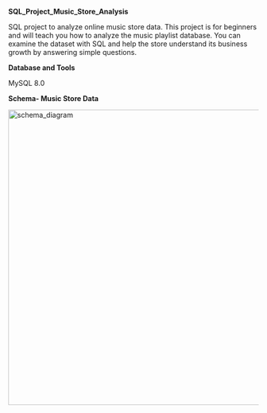 **SQL_Project_Music_Store_Analysis**

SQL project to analyze online music store data.
This project is for beginners and will teach you how to analyze the music playlist database. You can examine the dataset with SQL and help the store understand its business growth by answering simple questions.

**Database and Tools**

MySQL 8.0

**Schema- Music Store Data**

<img width="594" alt="schema_diagram" src="https://github.com/user-attachments/assets/b39e9551-69e5-4972-8892-b72fcd41bb1e" />
